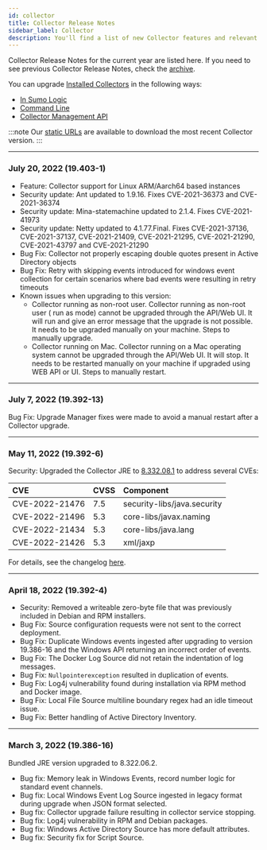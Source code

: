 ```yaml
---
id: collector
title: Collector Release Notes
sidebar_label: Collector
description: You'll find a list of new Collector features and relevant bug fixes for each release. In order to begin using the features listed here, you'll need to upgrade Collector software.
---
```


Collector Release Notes for the current year are listed here. If you need to see previous Collector Release Notes, check the [archive](/docs/releasenotes/archive).

You can upgrade [Installed Collectors](/docs/send-data/installed-collectors) in the following ways:

* [In Sumo Logic](/docs/send-data/collection/upgrade-collectors.md)
* [Command Line](/docs/send-data/collection/upgrade-collectors.md)
* [Collector Management API](/docs/api/collectors#Upgrade-or-Downgrade-Collectors-Using-the-API)

:::note
Our [static URLs](/docs/send-data/installed-collectors/collector-installation-reference/download-collector-from-static-url.md) are available to download the most recent Collector version.
:::

---
### July 20, 2022 (19.403-1)

* Feature: Collector support for Linux ARM/Aarch64 based instances
* Security update: Ant updated to 1.9.16. Fixes CVE-2021-36373 and CVE-2021-36374
* Security update: Mina-statemachine updated to 2.1.4. Fixes CVE-2021-41973
* Security update: Netty updated to 4.1.77.Final. Fixes CVE-2021-37136, CVE-2021-37137, CVE-2021-21409, CVE-2021-21295, CVE-2021-21290, CVE-2021-43797 and CVE-2021-21290
* Bug Fix: Collector not properly escaping double quotes present in Active Directory objects
* Bug Fix: Retry with skipping events introduced for windows event collection for certain scenarios where bad events were resulting in retry timeouts
* Known issues when upgrading to this version:
  * Collector running as non-root user. Collector running as non-root user ( run as mode) cannot be upgraded through the API/Web UI. It will run and give an error message that the upgrade is not possible. It needs to be upgraded manually on your machine. Steps to manually upgrade.
  * Collector running on Mac. Collector running on a Mac operating system cannot be upgraded through the API/Web UI. It will stop. It needs to be restarted manually on your machine if upgraded using WEB API or UI. Steps to manually restart.

---
### July 7, 2022 (19.392-13)
Bug Fix: Upgrade Manager fixes were made to avoid a manual restart after a Collector upgrade.

---
### May 11, 2022 (19.392-6)
Security: Upgraded the Collector JRE to [8.332.08.1](https://github.com/corretto/corretto-8/releases/tag/8.332.08.1) to address several CVEs:

| CVE            | CVSS | Component                   |
|:----------------|:------|:----------------------------|
| CVE-2022-21476 | 7.5  | security-libs/java.security |
| CVE-2022-21496 | 5.3  | core-libs/javax.naming      |
| CVE-2022-21434 | 5.3  | core-libs/java.lang         |
| CVE-2022-21426 | 5.3  | xml/jaxp                    |


For details, see the changelog [here](https://github.com/corretto/corretto-8/blob/release-8.332.08.1/CHANGELOG.md).

---
### April 18, 2022 (19.392-4)
* Security: Removed a writeable zero-byte file that was previously included in Debian and RPM installers.
* Bug Fix: Source configuration requests were not sent to the correct deployment.
* Bug Fix: Duplicate Windows events ingested after upgrading to version 19.386-16 and the Windows API returning an incorrect order of events.
* Bug Fix: The Docker Log Source did not retain the indentation of log messages.
* Bug Fix: `Nullpointerexception` resulted in duplication of events.
* Bug Fix: Log4j vulnerability found during installation via RPM method and Docker image.
* Bug Fix: Local File Source multiline boundary regex had an idle timeout issue.
* Bug Fix: Better handling of Active Directory Inventory.

---
### March 3, 2022 (19.386-16)
Bundled JRE version upgraded to 8.322.06.2.
* Bug fix: Memory leak in Windows Events, record number logic for standard event channels.
* Bug fix: Local Windows Event Log Source ingested in legacy format during upgrade when JSON format selected.
* Bug fix: Collector upgrade failure resulting in collector service stopping.
* Bug fix: Log4j vulnerability in RPM and Debian packages.
* Bug fix: Windows Active Directory Source has more default attributes.
* Bug fix: Security fix for Script Source.
